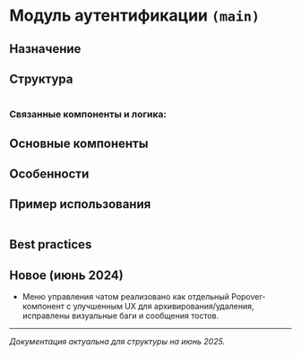 # Модуль аутентификации `(main)`

## Назначение


## Структура
```

```

### Связанные компоненты и логика:


## Основные компоненты


## Особенности


## Пример использования
```tsx

```

## Best practices


## Новое (июнь 2024)
- Меню управления чатом реализовано как отдельный Popover-компонент с улучшенным UX для архивирования/удаления, исправлены визуальные баги и сообщения тостов.

---
_Документация актуальна для структуры на июнь 2025._ 